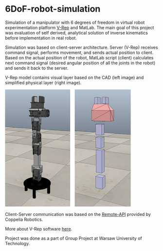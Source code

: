 # 6DoF-robot-simulation

Simulation of a manipulator with 6 degrees of freedom in virtual robot experimentation platform [V-Rep](http://www.coppeliarobotics.com/index.html)
and MatLab. The main goal of this project was evaluation of self derived, analytical solution of inverse kinematics before 
implementation in real robot.

Simulation was based on client-server architecture. Server (V-Rep) receives command signal, performs movement,
and sends actual position to client. Based on the actual position of the robot, MatLab script (client) 
calculates next command signal (desired angular position of all the joints in the robot) and sends it back to the server.

V-Rep model contains visual layer based on the CAD (left image) and simplified physical layer (right image).

![alt text](https://github.com/KarolloS/5DoF-robot-simulation/blob/master/V-Rep%20model.png)

Client-Server communication was based on the [Remote-API](http://www.coppeliarobotics.com/helpFiles/en/remoteApiClientSide.htm) provided by Coppelia Robotics.

More about V-Rep software [here](http://www.coppeliarobotics.com/helpFiles/index.html).

Project was done as a part of Group Project at Warsaw University of Technology.

